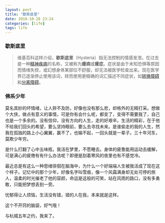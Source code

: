 ```yaml
---
layout: post
title: "歇斯底里"
date: 2018-10-28 23:24
categories: [life]
tags: life
---
```


### 歇斯底里

> 维基百科这样介绍，**歇斯底里**（Hysteria）指无法控制的情感发泄。在过去是一种[精神疾病](https://zh.wikipedia.org/wiki/%E7%B2%BE%E7%A5%9E%E7%96%BE%E7%97%85)的名称，又被称为**癔病**或**癔症**。症状是由于未知恐惧等原因而情绪失控，或幻想身体某部位不舒服，却无法被医学检查出来。现在医学界已逐渐停止使用该词，转而使用更精确的词汇描述不同症状，如[转换障碍](https://zh.wikipedia.org/w/index.php?title=%E8%BD%AC%E6%8D%A2%E9%9A%9C%E7%A2%8D&action=edit&redlink=1)和[分离障碍](https://zh.wikipedia.org/w/index.php?title=%E5%88%86%E7%A6%BB%E9%9A%9C%E7%A2%8D&action=edit&redlink=1)。

### 佛系少年

莫名其妙的坏情绪，让人猝不及防，好像也没有那么悲，却格外的无精打采。想做个大侠，做点有意义的事情，可是你有会什么呢，都变了，变得不需要我了，自己也是一个多余的。没有信仰，没有方向的人生，走的好艰辛。生活的精彩，在于他不给我们回头的希望，要么坚持眼前，要么去寻找未来。是谁偷走的我的人生，然我在孤独的路上小心翼翼，赢不了，也输不起，一回头就是一辈子。三十年河东，莫欺少年穷。

是什么打翻了心中五味瓶，我活在梦里，不愿睡去。身体的疲惫能用运动去缓解，可是满心的疲倦有有什么办法呢？即便是刮着寒风的夜里也有不感觉冷。

最近总是有这么一种思绪徘徊在脑海中，为什么一个好端端人生被我活成了现在这个样子。记忆中的那个少年，好像名字叫雪痕，像一个风霜满身却无处可停的旅人，温柔的时光催老了他的容颜，命运是这般的可笑，站在风雨的路口，没有多勇敢，只能把梦想丢到一旁。

忧郁得让人烦恼，生活没有错，错的人在我，本来就是这样。

这个不开窍的脑袋，好气哦！

与杭城五年之约，我来了。
